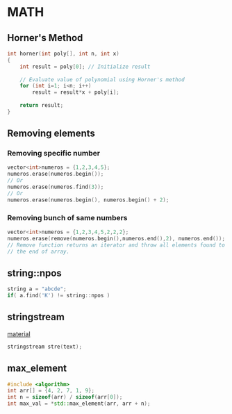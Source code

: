 # MATH

## Horner's Method

```cpp
int horner(int poly[], int n, int x)
{
    int result = poly[0]; // Initialize result
 
    // Evaluate value of polynomial using Horner's method
    for (int i=1; i<n; i++)
        result = result*x + poly[i];
 
    return result;
}
```

## Removing elements

### Removing specific number
```cpp
vector<int>numeros = {1,2,3,4,5};
numeros.erase(numeros.begin());
// Or
numeros.erase(numeros.find(3));
// Or
numeros.erase(numeros.begin(), numeros.begin() + 2);
```

### Removing bunch of same numbers

```cpp
vector<int>numeros = {1,2,3,4,5,2,2,2};
numeros.erase(remove(numeros.begin(),numeros.end(),2), numeros.end());
// Remove function returns an iterator and throw all elements found to
// the end of array.
```

## string::npos
```cpp
string a = "abcde";
if( a.find('K') != string::npos )
```

## stringstream

[material](https://www.geeksforgeeks.org/stringstream-c-applications/)

```cpp
stringstream stre(text);
```

## max\_element

```cpp
#include <algorithm>
int arr[] = {4, 2, 7, 1, 9};
int n = sizeof(arr) / sizeof(arr[0]);
int max_val = *std::max_element(arr, arr + n);
```
